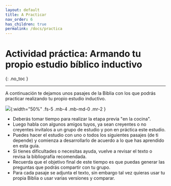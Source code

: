 ```yaml
---
layout: default
title: A Practicar
nav_order: 6
has_children: true
permalink: /docs/practica
---
```


# Actividad práctica: Armando tu propio estudio bíblico inductivo
{: .no_toc }

---

A continuación te dejamos unos pasajes de la Biblia con los que podrás practicar realizando tu propio estudio inductivo. 

![]({{site.baseurl}}/assets/images/studying.png){:width="50%" .fs-5 .mb-4 .mb-md-0 .mr-2 }

- Deberás tomar tiempo para realizar la etapa previa "en la cocina". 
- Luego habla con algunos amigos tuyos, ya sean creyentes o no creyentes invitalos a un grupo de estudio y pon en práctica este estudio. 
- Puedes hacer el estudio con uno o todos los siguientes pasajes (de ti depende) y comienza a desarrollarlo de acuerdo a lo que has aprendido en esta guía. 
- Si tienes dificultades o necesitas ayuda, vuelve a revisar el texto o revisa la bibliografía recomendada.
- Recuerda que el objetivo final de este tiempo es que puedas generar las preguntas que podrás compartir con tu grupo.
- Para cada pasaje se adjunta el texto, sin embargo tal vez quieras usar tu propia Biblia o usar varias versiones y comparar. 
